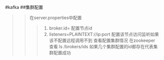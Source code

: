 #kafka
##集群配置
>>在server.properties中配置
>>>1. broker.id= 配置节点id
>>>2. listeners=PLAINTEXT://ip:port 配置该节点访问监听如果该不配置远程调用不到
>>查看配置集群情况
>>>在zookeeper 查看
>>>ls /brokers/ids 如果几个集群配置的id都存在代表集群配置成功

